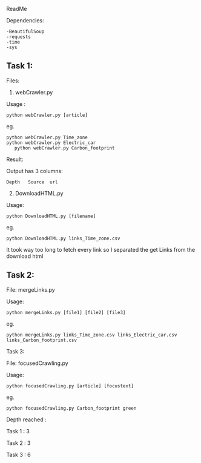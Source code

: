 ReadMe

Dependencies:

	-BeautifulSoup
	-requests
	-time
	-sys


## Task 1:

Files:
1. webCrawler.py

Usage : 
	
	python webCrawler.py [article]

eg. 	
	
	python webCrawler.py Time_zone
	python webCrawler.py Electric_car
       python webCrawler.py Carbon_footprint


Result:

Output has 3 columns:

	Depth	Source	url


2. DownloadHTML.py

Usage: 

	python DownloadHTML.py [filename]

eg.    

	python DownloadHTML.py links_Time_zone.csv

It took way too long to fetch every link so I separated the get Links from the download html

## Task 2:

File: mergeLinks.py

Usage: 
	
	python mergeLinks.py [file1] [file2] [file3]

eg. 
	
	python mergeLinks.py links_Time_zone.csv links_Electric_car.csv links_Carbon_footprint.csv

Task 3:

File: focusedCrawling.py

Usage: 
	
	python focusedCrawling.py [article] [focustext]

eg.    
	
	python focusedCrawling.py Carbon_footprint green

Depth reached :

Task 1 : 3

Task 2 : 3

Task 3 : 6
